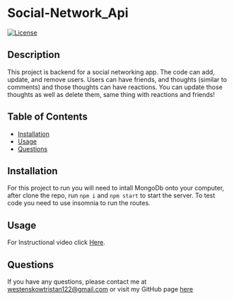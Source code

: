 # Social-Network_Api

[![License]()]()

## Description

This project is backend for a social networking app. The code can add, update, and remove users. Users can have friends, and thoughts (similar to comments) and those thoughts can have reactions. You can update those thoughts as well as delete them, same thing with reactions and friends!

## Table of Contents

- [Installation](#installation)
- [Usage](#usage)
- [Questions](#questions)

## Installation

For this project to run you will need to intall MongoDb onto your computer, after clone the repo, run `npm i` and `npm start` to start the server. To test code you need to use insomnia to run the routes.

## Usage

For Instructional video click <a href="https://drive.google.com/file/d/1_VHeGd4Vc7VvlqYKPdvBRHt-NkfBgD8f/view">Here</a>.

## Questions

If you have any questions, please contact me at [westenskowtristan122@gmail.com](mailto:westenskowtristan122@gmail.com) or visit my GitHub page [here](https://github.com/WestenskowTristan/)
